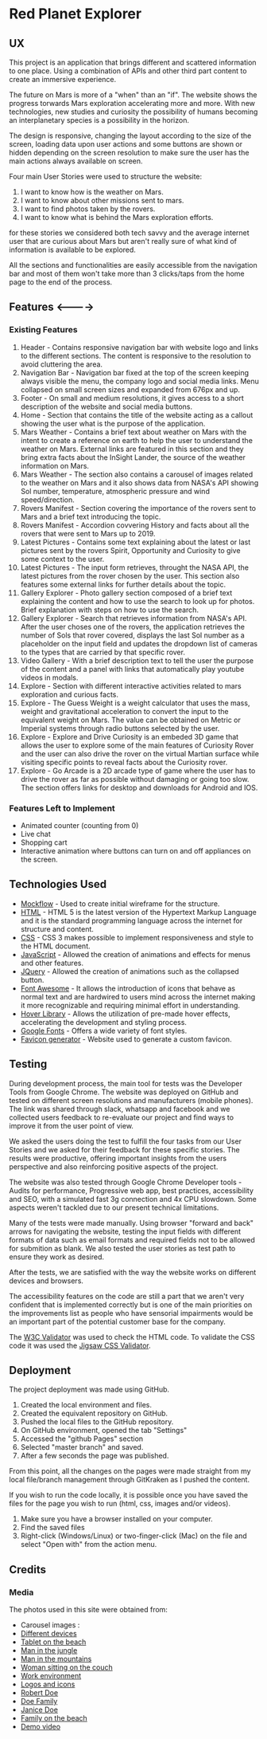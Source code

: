 # Red Planet Explorer

## UX

This project is an application that brings different and scattered information to one place. Using a combination of APIs and other third part content to create an immersive experience.

The future on Mars is more of a "when" than an "if". The website shows the progress torwards Mars exploration accelerating more and more. With new technologies, new studies and curiosity the possibility of humans becoming an interplanetary species is a possibility in the horizon.

The design is responsive, changing the layout according to the size of the screen, loading data upon user actions and some buttons are shown or hidden depending on the screen resolution to make sure the user has the main actions always available on screen.

Four main User Stories were used to structure the website:

1. I want to know how is the weather on Mars.
2. I want to know about other missions sent to mars.
3. I want to find photos taken by the rovers.
4. I want to know what is behind the Mars exploration efforts.

for these stories we considered both tech savvy and the average internet user that are curious about Mars but aren't really sure of what kind of information is available to be explored.

All the sections and functionalities are easily accessible from the navigation bar and most of them won't take more than 3 clicks/taps from the home page to the end of the process.

## Features <---->

### Existing Features

1. Header - Contains responsive navigation bar with website logo and links to the different sections. The content is responsive to the resolution to avoid cluttering the area.
2. Navigation Bar - Navigation bar fixed at the top of the screen keeping always visible the menu, the company logo and social media links. Menu collapsed on small screen sizes and expanded from 676px and up.
3. Footer - On small and medium resolutions, it gives access to a short description of the website and social media buttons.
4. Home - Section that contains the title of the website acting as a callout showing the user what is the purpose of the application.
5. Mars Weather - Contains a brief text about weather on Mars with the intent to create a reference on earth to help the user to understand the weather on Mars. External links are featured in this section and they bring extra facts about the InSight Lander, the source of the weather information on Mars.
6. Mars Weather - The section also contains a carousel of images related to the weather on Mars and it also shows data from NASA's API showing Sol number, temperature, atmospheric pressure and wind speed/direction.
7. Rovers Manifest - Section covering the importance of the rovers sent to Mars and a brief text introducing the topic.
8. Rovers Manifest - Accordion covvering History and facts about all the rovers that were sent to Mars up to 2019.
9. Latest Pictures - Contains some text explaining about the latest or last pictures sent by the rovers Spirit, Opportunity and Curiosity to give some context to the user.
10. Latest Pictures - The input form retrieves, throught the NASA API, the latest pictures from the rover chosen by the user. This section also features some external links for further details about the topic.
11. Gallery Explorer - Photo gallery section composed of a brief text explaining the content and how to use the search to look up for photos. Brief explanation with steps on how to use the search.
12. Gallery Explorer - Search that retrieves information from NASA's API. After the user choses one of the rovers, the application retrieves the number of Sols that rover covered, displays the last Sol number as a placeholder on the input field and updates the dropdown list of cameras to the types that are carried by that specific rover.
13. Video Gallery - With a brief description text to tell the user the purpose of the content and a panel with links that automatically play youtube videos in modals.
14. Explore - Section with different interactive activities related to mars exploration and curious facts.
15. Explore - The Guess Weight is a weight calculator that uses the mass, weight and gravitational acceleration to convert the input to the equivalent weight on Mars. The value can be obtained on Metric or Imperial systems through radio buttons selected by the user.
16. Explore - Explore and Drive Curiosity is an embeded 3D game that allows the user to explore some of the main features of Curiosity Rover and the user can also drive the rover on the virtual Martian surface while visiting specific points to reveal facts about the Curiosity rover.
17. Explore - Go Arcade is a 2D arcade type of game where the user has to drive the rover as far as possible without damaging or going too slow. The section offers links for desktop and downloads for Android and IOS.

### Features Left to Implement

- Animated counter (counting from 0)
- Live chat
- Shopping cart
- Interactive animation where buttons can turn on and off appliances on the screen.

## Technologies Used

- [Mockflow](https://mockflow.com/) - Used to create initial wireframe for the structure.
- [HTML](https://en.wikipedia.org/wiki/HTML5) - HTML 5 is the latest version of the Hypertext Markup Language and it is the standard programming language across the internet for structure and content.
- [CSS](https://getbootstrap.com/docs/3.3/) - CSS 3 makes possible to implement responsiveness and style to the HTML document.
- [JavaScript](https://developer.mozilla.org/en-US/docs/Web/JavaScript) - Allowed the creation of animations and effects for menus and other features.
- [JQuery](https://jquery.com/) - Allowed the creation of animations such as the collapsed button.
- [Font Awesome](https://origin.fontawesome.com/) - It allows the introduction of icons that behave as normal text and are hardwired to users mind across the internet making it more recognizable and requiring minimal effort in understanding.
- [Hover Library](http://ianlunn.github.io/Hover/) - Allows the utilization of pre-made hover effects, accelerating the development and styling process.
- [Google Fonts](https://fonts.google.com/) - Offers a wide variety of font styles.
- [Favicon generator](https://realfavicongenerator.net) - Website used to generate a custom favicon.

## Testing

During development process, the main tool for tests was the Developer Tools from Google Chrome.
The website was deployed on GitHub and tested on different screen resolutions and manufacturers (mobile phones).
The link was shared through slack, whatsapp and facebook and we collected users feedback to re-evaluate our project and find ways to improve it from the user point of view.

We asked the users doing the test to fulfill the four tasks from our User Stories and we asked for their feedback for these specific stories. The results were productive, offering important insights from the users perspective and also reinforcing positive aspects of the project.

The website was also tested through Google Chrome Developer tools - Audits for performance, Progressive web app, best practices, accessibility and SEO, with a simulated fast 3g connection and 4x CPU slowdown.
Some aspects weren't tackled due to our present technical limitations.

Many of the tests were made manually. Using browser "forward and back" arrows for navigating the website, testing the input fields with different formats of data such as email formats and required fields not to be allowed for submition as blank.
We also tested the user stories as test path to ensure they work as desired.

After the tests, we are satisfied with the way the website works on different devices and browsers.

The accessibility features on the code are still a part that we aren't very confident that is implemented correctly but is one of the main priorities on the improvements list as people who have sensorial impairments would be an important part of the potential customer base for the company.

The [W3C Validator](https://validator.w3.org/) was used to check the HTML code. To validate the CSS code it was used the [Jigsaw CSS Validator](https://jigsaw.w3.org/css-validator/).

## Deployment

The project deployment was made using GitHub.

1. Created the local environment and files.
2. Created the equivalent repository on GitHub.
3. Pushed the local files to the GitHub repository.
4. On GitHub environment, opened the tab "Settings"
5. Accessed the "github Pages" section
6. Selected "master branch" and saved.
7. After a few seconds the page was published.

From this point, all the changes on the pages were made straight from my local file/branch management through GitKraken as I pushed the content.

If you wish to run the code locally, it is possible once you have saved the files for the page you wish to run (html, css, images and/or videos).

1. Make sure you have a browser installed on your computer.
2. Find the saved files
3. Right-click (Windows/Linux) or two-finger-click (Mac) on the file and select "Open with" from the action menu.

## Credits

### Media

The photos used in this site were obtained from:

- Carousel images :
- [Different devices](https://www.pexels.com/photo/accessories-business-computer-desk-511425/)
- [Tablet on the beach](https://www.publicdomainpictures.net/en/view-image.php?image=261344&picture=tablet-internetbeach-vacation)
- [Man in the jungle](https://pixabay.com/photos/forest-mobile-phone-camera-vacation-2347079/)
- [Man in the mountains](https://www.goodfreephotos.com/other-landscapes/man-taking-photo-of-mountain-landscape-with-cellphone.jpg.php)
- [Woman sitting on the couch](https://www.pexels.com/photo/woman-sitting-on-sofa-while-looking-at-phone-with-laptop-on-lap-920382/)
- [Work environment](https://pxhere.com/en/photo/1547057)
- [Logos and icons](https://fontawesome.com/icons?d=gallery&m=free)
- [Robert Doe](https://pxhere.com/en/photo/1457989)
- [Doe Family](https://pxhere.com/en/photo/1060077)
- [Janice Doe](https://pxhere.com/en/photo/1565903)
- [Family on the beach](https://allaboutplaya.com/record-number-of-tourists-visited-mexico-in-first-quarter/)
- [Demo video](https://www.youtube.com/embed/hYMpMt0lwUY)
